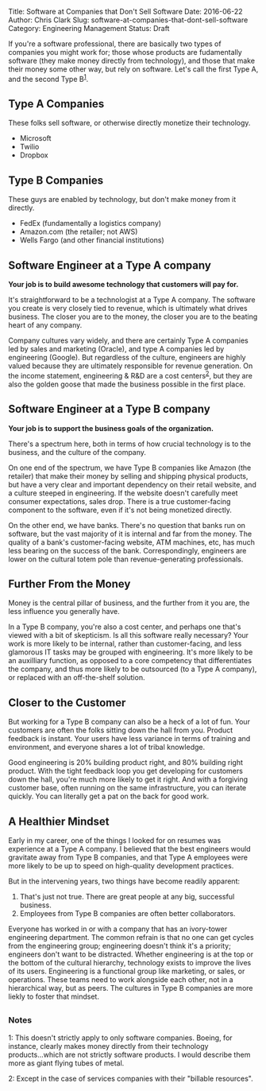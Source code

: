 Title: Software at Companies that Don't Sell Software
Date: 2016-06-22
Author: Chris Clark
Slug: software-at-companies-that-dont-sell-software
Category: Engineering Management
Status: Draft

If you're a software professional, there are basically two types of
companies you might work for; those whose products are fudamentally
software (they make money directly from technology), and those that
make their money some other way, but rely on software. Let's call the
first Type A, and the second Type B<sup>[1](#footnote1)</sup>.

## Type A Companies

These folks sell software, or otherwise directly monetize their
technology.

- Microsoft
- Twilio
- Dropbox

## Type B Companies

These guys are enabled by technology, but don't make money from it
directly.

- FedEx (fundamentally a logistics company)
- Amazon.com (the retailer; not AWS)
- Wells Fargo (and other financial institutions)

## Software Engineer at a Type A company

**Your job is to build awesome technology that customers will pay for.**

It's straightforward to be a technologist at a Type A company. The
software you create is very closely tied to revenue, which is
ultimately what drives business. The closer you are to the money, the
closer you are to the beating heart of any company.

Company cultures vary widely, and there are certainly Type A companies
led by sales and marketing (Oracle), and type A companies led by
engineering (Google). But regardless of the culture, engineers are
highly valued because they are ultimately responsible for revenue
generation. On the income statement, engineering & R&D are a cost
centers<sup>[2](#footnote2)</sup>, but they are also the golden
goose that made the business possible in the first place.

## Software Engineer at a Type B company

**Your job is to support the business goals of the organization.**

There's a spectrum here, both in terms of how crucial technology is to
the business, and the culture of the company.

On one end of the spectrum, we have Type B companies like Amazon (the
retailer) that make their money by selling and shipping physical
products, but have a very clear and important dependency on their
retail website, and a culture steeped in engineering. If the website
doesn't carefully meet consumer expectations, sales drop. There is a
true customer-facing component to the software, even if it's not being
monetized directly.

On the other end, we have banks. There's no question that banks run on
software, but the vast majority of it is internal and far from the
money. The quality of a bank's customer-facing website, ATM machines,
etc, has much less bearing on the success of the bank.
Correspondingly, engineers are lower on the cultural totem pole than
revenue-generating professionals.

## Further From the Money

Money is the central pillar of business, and the further from it you
are, the less influence you generally have.

In a Type B company, you're also a cost center, and perhaps one that's
viewed with a bit of skepticism. Is all this software really
necessary? Your work is more likely to be internal, rather than
customer-facing, and less glamorous IT tasks may be grouped with
engineering. It's more likely to be an auxilliary function, as opposed
to a core competency that differentiates the company, and thus more
likely to be outsourced (to a Type A company), or replaced with an
off-the-shelf solution.

## Closer to the Customer

But working for a Type B company can also be a heck of a lot of
fun. Your customers are often the folks sitting down the hall from
you. Product feedback is instant. Your users have less variance in
terms of training and environment, and everyone shares a lot of tribal
knowledge.

Good engineering is 20% building product right, and 80% building right
product. With the tight feedback loop you get developing for customers
down the hall, you're much more likely to get it right. And with a
forgiving customer base, often running on the same infrastructure, you
can iterate quickly. You can literally get a pat on the back for good
work.

## A Healthier Mindset

Early in my career, one of the things I looked for on resumes was
experience at a Type A company. I believed that the best engineers
would gravitate away from Type B companies, and that Type A employees
were more likely to be up to speed on high-quality development
practices.

But in the intervening years, two things have become readily apparent:

1. That's just not true. There are great people at any big, successful business.
2. Employees from Type B companies are often better collaborators.

Everyone has worked in or with a company that has an ivory-tower
engineering department. The common refrain is that no one can get
cycles from the engineering group; engineering doesn't think it's a
priority; engineers don't want to be distracted. Whether engineering
is at the top or the bottom of the cultural hierarchy, technology
exists to improve the lives of its users. Engineering is a functional
group like marketing, or sales, or operations. These teams need to
work alongside each other, not in a hierarchical way, but as
peers. The cultures in Type B companies are more liekly to foster that
mindset.

## 

### Notes

<a name="footnote1">1</a>: This doesn't strictly apply to only
software companies. Boeing, for instance, clearly makes money directly
from their technology products...which are not strictly software
products. I would describe them more as giant flying tubes of metal.

<a name="footnote2">2</a>: Except in the case of services companies
with their "billable resources".


